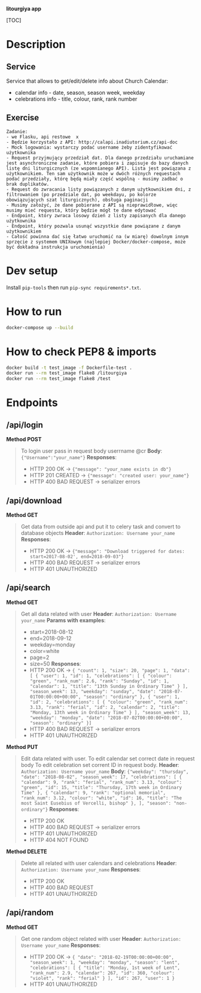 **litourgiya app**  

[TOC]

Description
=
Service
-
Service that allows to get/edit/delete info about Church Calendar:  
- calendar info - date, season, season week, weekday  
- celebrations info - title, colour, rank, rank number

Exercise
-
```text  
Zadanie:  
- we Flasku, api restowe  x
- Będzie korzystało z API: http://calapi.inadiutorium.cz/api-doc  
- Mock logowania: wystarczy podać username żeby zidentyfikować użytkownika  
- Request przyjmujący przedział dat. Dla danego przedziału uruchamiane jest asynchroniczne zadanie, które pobiera i zapisuje do bazy danych listę dni liturgicznych (ze wspomnianego API). Lista jest powiązana z użytkownikiem. Ten sam użytkownik może w dwóch różnych requestach podać przedziały, którę będą miały część wspólną - musimy zadbać o brak duplikatów.  
- Request do zwracania listy powiązanych z danym użytkownikiem dni, z filtrowaniem (po przedziale dat, po weekdayu, po kolorze obowiązujących szat liturgicznych), obsługa paginacji  
- Musimy założyć, że dane pobierane z API są nieprawidłowe, więc musimy mieć requesta, który będzie mógł te dane edytować  
- Endpoint, który zwraca losowy dzień z listy zapisanych dla danego użytkownika  
- Endpoint, który pozwala usunąć wszystkie dane powiązane z danym użytkownikiem  
- Całość powinna dać się łatwo uruchomić na (w miarę) dowolnym innym sprzęcie z systemem UNIXowym (najlepiej Docker/docker-compose, może być dokładna instrukcja uruchomienia)  
```

Dev setup
=
Install `pip-tools` then run `pip-sync requirements*.txt`.

How to run
=
```bash  
docker-compose up --build  
```

How to check PEP8 & imports
=
```bash  
docker build -t test_image -f Dockerfile-test .  
docker run --rm test_image flake8 /litourgiya  
docker run --rm test_image flake8 /test  
```

Endpoints
=
/api/login
-
**Method POST**
>To login user pass in request body userrname @cr
>**Body**: `{"Username":"your_name"}`
>**Responses**: 
>- HTTP 200 OK -> `{"message": "your_name exists in db"}`
>- HTTP 201 CREATED -> `{"message": "created user: your_name"}`
>- HTTP 400 BAD REQUEST -> serializer errors

/api/download
-
**Method GET**
> Get data from outside api and put it to celery task and convert to database objects
>**Header**:  `Authorization: Username your_name`
>**Responses**: 
>- HTTP 200 OK -> `{"message": "Download triggered for dates: start=2017-08-02', end=2018-09-03"}`
>- HTTP 400 BAD REQUEST -> serializer errors
>- HTTP 401 UNAUTHORIZED

/api/search
-
**Method GET**
>Get all data related with user
>**Header**:  `Authorization: Username your_name`
>**Params with examples**: 
>- start=2018-08-12
>- end=2018-09-12
>- weekday=monday
>- color=white
>- page=2
>- size=50
>**Responses**: 
>- HTTP 200 OK -> `{
    "count": 1,
    "size": 20,
    "page": 1,
    "data": [
        {
            "user": 1,
            "id": 1,
            "celebrations": [
                {
                    "colour": "green",
                    "rank_num": 2.6,
                    "rank": "Sunday",
                    "id": 1,
                    "calendar": 1,
                    "title": "13th Sunday in Ordinary Time"
                }
            ],
            "season_week": 13,
            "weekday": "sunday",
            "date": "2018-07-01T00:00:00+00:00",
            "season": "ordinary"
        },
        {
            "user": 1,
            "id": 2,
            "celebrations": [
                {
                    "colour": "green",
                    "rank_num": 3.13,
                    "rank": "ferial",
                    "id": 2,
                    "calendar": 2,
                    "title": "Monday, 13th week in Ordinary Time"
                }
            ],
            "season_week": 13,
            "weekday": "monday",
            "date": "2018-07-02T00:00:00+00:00",
            "season": "ordinary"
        }]`
>- HTTP 400 BAD REQUEST -> serializer errors
>- HTTP 401 UNAUTHORIZED

**Method PUT**
>Edit data related with user.
>To edit calendar set correct date in request body
>To edit celebration set corrent ID in request body.
>**Header**:  `Authorization: Username your_name`
>**Body**: `{"weekday": "thursday", "date": "2018-08-02", "season_week": 17, "celebrations": [ { "calendar": 9, "rank": "ferial", "rank_num": 3.13, "colour": "green", "id": 15, "title": "Thursday, 17th week in Ordinary Time" }, { "calendar": 9, "rank": "optional memorial", "rank_num": 3.12, "colour": "white", "id": 16, "title": "The most Saint Eusebius of Vercelli, bishop" }, ], "season": "non-ordinary"}`
>**Responses**: 
>- HTTP 200 OK
>- HTTP 400 BAD REQUEST -> serializer errors
>- HTTP 401 UNAUTHORIZED
>- HTTP 404 NOT FOUND

**Method DELETE**
>Delete all related with user calendars and celebrations
>**Header**:  `Authorization: Username your_name`
>**Responses**: 
>- HTTP 200 OK
>- HTTP 400 BAD REQUEST
>- HTTP 401 UNAUTHORIZED

/api/random
-
**Method GET**
>Get one random object related with user
>**Header**:  `Authorization: Username your_name`
>**Responses**: 
>- HTTP 200 OK -> `{
    "date": "2018-02-19T00:00:00+00:00",
    "season_week": 1,
    "weekday": "monday",
    "season": "lent",
    "celebrations": [
        {
            "title": "Monday, 1st week of Lent",
            "rank_num": 2.9,
            "calendar": 267,
            "id": 360,
            "colour": "violet",
            "rank": "ferial"
        }
    ],
    "id": 267,
    "user": 1
}`
>- HTTP 401 UNAUTHORIZED